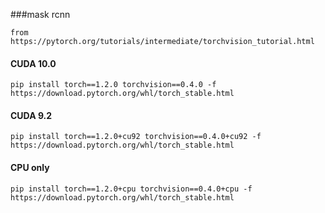###mask rcnn
```
from https://pytorch.org/tutorials/intermediate/torchvision_tutorial.html
```

#### CUDA 10.0
```
pip install torch==1.2.0 torchvision==0.4.0 -f https://download.pytorch.org/whl/torch_stable.html
```
#### CUDA 9.2
```
pip install torch==1.2.0+cu92 torchvision==0.4.0+cu92 -f https://download.pytorch.org/whl/torch_stable.html
```
#### CPU only
```
pip install torch==1.2.0+cpu torchvision==0.4.0+cpu -f https://download.pytorch.org/whl/torch_stable.html
```
